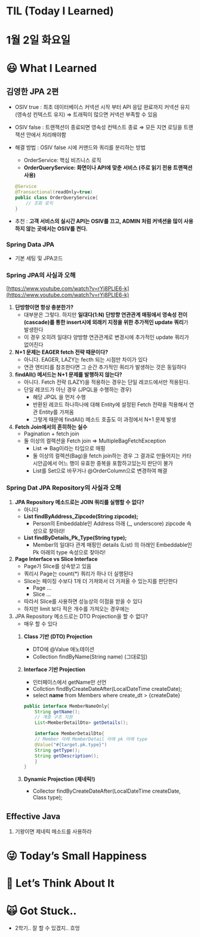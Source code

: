 # TIL (Today I Learned)

# 1월 2일 화요일

# 😃 What I Learned

## 김영한 JPA 2편

- OSIV true : 최초 데이터베이스 커넥션 시작 부터 API 응답 완료까지 커넥션 유지 (영속성 컨텍스트 유지) ⇒ 트래픽이 많으면 커넥션 부족할 수 있음
- OSIV false : 트랜잭션이 종료되면 영속성 컨텍스트 종료 ⇒ 모든 지연 로딩을 트랜잭션 안에서 처리해야함
- 해결 방법 : OSIV false 시에 커맨드와 쿼리를 분리하는 방법
    - OrderService: 핵심 비즈니스 로직
    - **OrderQueryService: 화면이나 API에 맞춘 서비스 (주로 읽기 전용 트랜잭션 사용)**
    
    ```java
    @Service
    @Transactional(readOnly=true)
    public class OrderQueryService{
    	// 조회 로직
    }
    ```
    
- 추천 : **고객 서비스의 실시간 API는 OSIV를 끄고, ADMIN 처럼 커넥션을 많이 사용하지 않는 곳에서는 OSIV를 켠다.**

### Spring Data JPA

- 기본 세팅 및 JPA코드

### Spring JPA의 사실과 오해

[https://www.youtube.com/watch?v=rYj8PLIE6-k](https://www.youtube.com/watch?v=rYj8PLIE6-k)

1. **단방향이면 항상 충분한가?**
    - 대부분은 그렇다. 하지만 **일대다(1:N) 단방향 연관관계 매핑에서 영속성 전이(cascade)를 통한 insert시에 외래키 지정을 위한 추가적인 update 쿼리**가 발생한다
    - 이 경우 오히려 일대다 양방향 연관관계로 변경시에 추가적인 update 쿼리가 없어진다
2. **N+1 문제는 EAGER fetch 전략 때문이다?**
    - 아니다. EAGER, LAZY는 fecth 되는 시점만 차이가 있다
    - 연관 엔티티를 참조한다면 그 순간 추가적인 쿼리가 발생하는 것은 동일하다
3. **findAll() 메서드는 N+1 문제를 발행하지 않는다?**
    - 아니다. Fetch 전략 (LAZY)을 적용하는 경우는 단일 레코드에서만 적용된다.
    - 단일 레코드가 아닌 경우 (JPQL을 수행하는 경우)
        - 해당 JPQL 을 먼저 수행
        - 반환된 레코드 하나하나에 대해 Entity에 설정된 Fetch 전략을 적용해서 연관 Entity를 가져옴
        - 그렇게 때문에 findAll() 메소드 호출도 이 과정에서 N+1 문제 발생
4. **Fetch Join에서의 흔히하는 실수**
    - Pagination + fetch join
    - 둘 이상의 컬렉션을 Fetch join  ⇒ MultipleBagFetchException
        - List ⇒ Bag이라는 타입으로 매핑
        - 둘 이상의 컬렉션(Bag)을 fetch join하는 경우 그 결과로 만들어지는 카타시안곱에서 어느 행이 유효한 중복을 포함하고있는지 판단이 불가
        - List를 Set으로 바꾸거나 @OrderColumn으로 변경하여 해결

### Spring Dat JPA Repository의 사실과 오해

1. **JPA Repository 메소드로는 JOIN 쿼리를 실행할 수 없다?**
    - 아니다
    - **List<Person> findByAddress_Zipcode(String zipcode);**
        - Person의 Embeddable인 Address 아래 (_, underscore) zipcode 속성으로 찾아라!
    - **List<Member> findByDetails_Pk_Type(String type);**
        - Member의 일대다 관계 매핑인 details (List<MemberDetail>) 의 아래인 Embeddable인 Pk 아래의 type 속성으로 찾아라!
2. **Page Interface vs Slice Interface**
    - Page가 Slice를 상속받고 있음
    - 쿼리시 Page는 count(*) 쿼리가 하나 더 실행된다
    - Slice는 페이징 수보다 1개 더 가져와서 더 가져올 수 있는지를 판단한다
        - Page<Member> …
        - Slice<Member> …
    - 따라서 Slice를 사용하면 성능상의 이점을 받을 수 있다
    - 하지만 limit 보다 적은 개수를 가져오는 경우에는
3. JPA Repository 메소드로는 DTO Projection을 할 수 없다?
    - 매우 할 수 있다
    1. **Class 기반 (DTO) Projection**
        - DTO에 @Value 애노테이션
        - Collection<MemberDto> findByName(String name) (그대로임)
    2. **Interface 기반 Projection**
        - 인터페이스에서 getName만 선언
        - Collction<MemberNameOnly> findByCreateDateAfter(LocalDateTime createDate);
        - select **name** from Members where create_dt > {createDate}
        
        ```java
        public interface MemberNameOnly{
        	String getName();
        	// 계층 구조 지원
        	List<MemberDetailDto> getDetails();
        
        	interface MemberDetailDto{
        	// Member 아래 MemberDetail 아래 pk 아래 type
        	@Value("#{target.pk.type}")
        	String getType();
        	String getDescription();
        	}
        }
        
        ```
        
    3. **Dynamic Projection (제네릭!)**
        - <T> Collector<T> findByCreateDateAfter(LocalDateTime createDate, Class<T> type);

## Effective Java

1. 기왕이면 제네릭 메소드를 사용하라

# 😜 Today’s Small Happiness

# 🧐 Let’s Think About It

# 🙀 Got Stuck..

- 2학기.. 잘 할 수 있겠지.. 흐엉